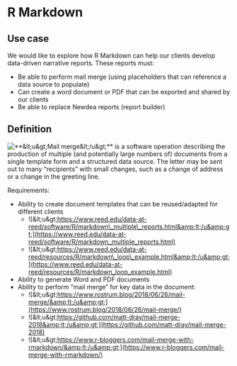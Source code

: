 # R Markdown

## Use case

We would like to explore how R Markdown can help our clients develop data-driven narrative reports. These reports must:

* Be able to perform mail merge \(using placeholders that can reference a data source to populate\)
* Can create a word document or PDF that can be exported and shared by our clients
* Be able to replace Newdea reports \(report builder\)

## Definition

![\*\*&amp;lt;u&amp;gt;Mail merge&amp;lt;/u&amp;gt;\*\*](https://en.wikipedia.org/wiki/Mail_merge) is a software operation describing the production of multiple \(and potentially large numbers of\) documents from a single template form and a structured data source. The letter may be sent out to many “recipients” with small changes, such as a change of address or a change in the greeting line.

Requirements:

* Ability to create document templates that can be reused/adapted for different clients
  * ![&amp;lt;u&amp;gt;https://www.reed.edu/data-at-reed/software/R/markdown\_multiple\_reports.html&amp;lt;/u&amp;gt;](https://www.reed.edu/data-at-reed/software/R/markdown_multiple_reports.html)
  * ![&amp;lt;u&amp;gt;https://www.reed.edu/data-at-reed/resources/R/markdown\_loop\_example.html&amp;lt;/u&amp;gt;](https://www.reed.edu/data-at-reed/resources/R/markdown_loop_example.html)
* Ability to generate Word and PDF documents
* Ability to perform “mail merge” for key data in the document:
  * ![&amp;lt;u&amp;gt;https://www.rostrum.blog/2018/06/26/mail-merge/&amp;lt;/u&amp;gt;](https://www.rostrum.blog/2018/06/26/mail-merge/)
  * ![&amp;lt;u&amp;gt;https://github.com/matt-dray/mail-merge-2018&amp;lt;/u&amp;gt;](https://github.com/matt-dray/mail-merge-2018)
  * ![&amp;lt;u&amp;gt;https://www.r-bloggers.com/mail-merge-with-rmarkdown/&amp;lt;/u&amp;gt;](https://www.r-bloggers.com/mail-merge-with-rmarkdown/)

